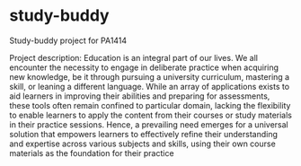 # study-buddy

Study-buddy project for PA1414

Project description:
Education is an integral part of our lives. We all encounter the necessity to engage in deliberate practice
when acquiring new knowledge, be it through pursuing a university curriculum, mastering a skill, or
leaning a different language. While an array of applications exists to aid learners in improving their
abilities and preparing for assessments, these tools often remain confined to particular domain, lacking
the flexibility to enable learners to apply the content from their courses or study materials in their
practice sessions. Hence, a prevailing need emerges for a universal solution that empowers learners to
effectively refine their understanding and expertise across various subjects and skills, using their own
course materials as the foundation for their practice
